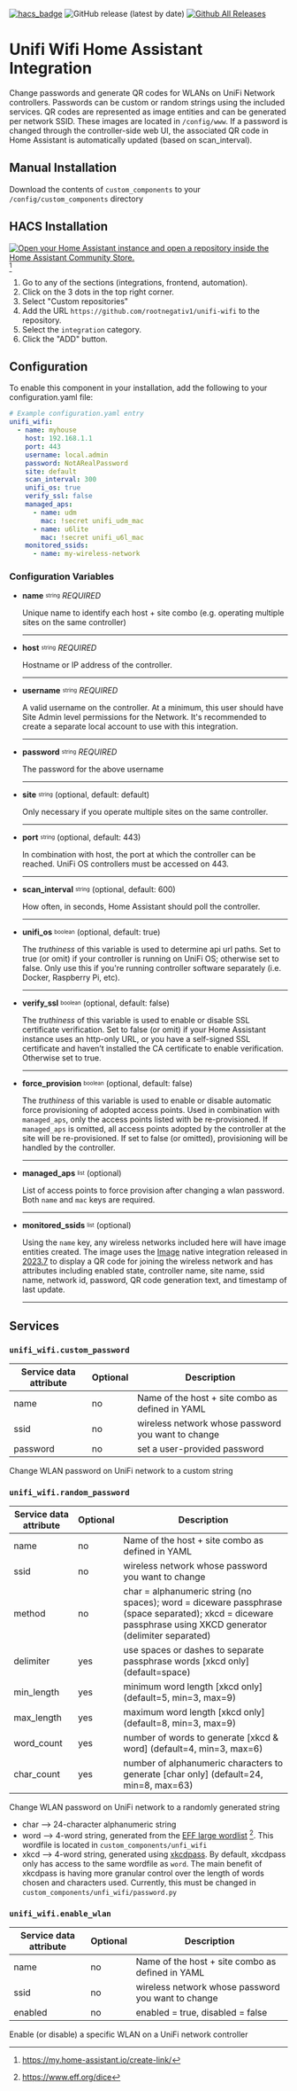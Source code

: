 [![hacs_badge](https://img.shields.io/badge/HACS-Custom-41BDF5.svg?style=for-the-badge)](https://github.com/hacs/integration)
![GitHub release (latest by date)](https://img.shields.io/github/v/release/rootnegativ1/unifi-wifi?color=green&style=for-the-badge)
[![Github All Releases](https://img.shields.io/github/downloads/rootnegativ1/unifi-wifi/total.svg?&style=for-the-badge)]()

# Unifi Wifi Home Assistant Integration

Change passwords and generate QR codes for WLANs on UniFi Network controllers. Passwords can be custom or random strings using the included services. QR codes are represented as image entities and can be generated per network SSID. These images are located in ```/config/www```. If a password is changed through the controller-side web UI, the associated QR code in Home Assistant is automatically updated (based on scan_interval).

## Manual Installation
Download the contents of ```custom_components``` to your ```/config/custom_components``` directory

## HACS Installation
[![Open your Home Assistant instance and open a repository inside the Home Assistant Community Store.](https://my.home-assistant.io/badges/hacs_repository.svg)](https://my.home-assistant.io/redirect/hacs_repository/?owner=rootnegativ1&repository=unifi-wifi&category=integration) [^1]
1. Go to any of the sections (integrations, frontend, automation).
2. Click on the 3 dots in the top right corner.
3. Select "Custom repositories"
4. Add the URL ```https://github.com/rootnegativ1/unifi-wifi``` to the repository.
5. Select the ```integration``` category.
6. Click the "ADD" button.

## Configuration
To enable this component in your installation, add the following to your configuration.yaml file:
```yaml
# Example configuration.yaml entry
unifi_wifi:
  - name: myhouse
    host: 192.168.1.1
    port: 443
    username: local.admin
    password: NotARealPassword
    site: default
    scan_interval: 300
    unifi_os: true
    verify_ssl: false
    managed_aps:
      - name: udm
        mac: !secret unifi_udm_mac
      - name: u6lite
        mac: !secret unifi_u6l_mac
    monitored_ssids:
      - name: my-wireless-network
```

### Configuration Variables
- **name** <sup><sub>string</sub></sup> *REQUIRED*

  Unique name to identify each host + site combo (e.g. operating multiple sites on the same controller)

  ---

- **host** <sup><sub>string</sub></sup> *REQUIRED*

  Hostname or IP address of the controller.

  ---

- **username** <sup><sub>string</sub></sup> *REQUIRED*

  A valid username on the controller. At a minimum, this user should have Site Admin level permissions for the Network. It's recommended to create a separate local account to use with this integration.

  ---

- **password** <sup><sub>string</sub></sup> *REQUIRED*

  The password for the above username

  ---

- **site** <sup><sub>string</sub></sup> (optional, default: default)

  Only necessary if you operate multiple sites on the same controller.

  ---

- **port** <sup><sub>string</sub></sup> (optional, default: 443)

  In combination with host, the port at which the controller can be reached. UniFi OS controllers must be accessed on 443.

  ---

- **scan_interval** <sup><sub>string</sub></sup> (optional, default: 600)

  How often, in seconds, Home Assistant should poll the controller.

  ---

- **unifi_os** <sup><sub>boolean</sub></sup> (optional, default: true)

  The *truthiness* of this variable is used to determine api url paths. Set to true (or omit) if your controller is running on UniFi OS; otherwise set to false. Only use this if you're running controller software separately (i.e. Docker, Raspberry Pi, etc).

  ---

- **verify_ssl** <sup><sub>boolean</sub></sup> (optional, default: false)

  The *truthiness* of this variable is used to enable or disable SSL certificate verification. Set to false (or omit) if your Home Assistant instance uses an http-only URL, or you have a self-signed SSL certificate and haven’t installed the CA certificate to enable verification. Otherwise set to true.

  ---
- **force_provision** <sup><sub>boolean</sub></sup> (optional, default: false)

  The *truthiness* of this variable is used to enable or disable automatic force provisioning of adopted access points. Used in combination with ```managed_aps```, only the access points listed with be re-provisioned. If ```managed_aps``` is omitted, all access points adopted by the controller at the site will be re-provisioned. If set to false (or omitted), provisioning will be handled by the controller.

  ---
- **managed_aps** <sup><sub>list</sub></sup> (optional)

  List of access points to force provision after changing a wlan password. Both ```name``` and ```mac``` keys are required.

  ---

- **monitored_ssids** <sup><sub>list</sub></sup> (optional)

  Using the ```name``` key, any wireless networks included here will have image entities created. The image uses the [Image](https://www.home-assistant.io/integrations/image) native integration released in [2023.7](https://www.home-assistant.io/blog/2023/07/05/release-20237/#image-entities) to display a QR code for joining the wireless network and has attributes including enabled state, controller name, site name, ssid name, network id, password, QR code generation text, and timestamp of last update.

  ---

## Services

### ```unifi_wifi.custom_password```
  | Service data attribute | Optional | Description |
  |---|---|---|
  | name | no | Name of the host + site combo as defined in YAML |
  | ssid | no | wireless network whose password you want to change |
  | password | no | set a user-provided password |

  Change WLAN password on UniFi network to a custom string

### ```unifi_wifi.random_password```
  | Service data attribute | Optional | Description |
  |---|---|---|
  | name | no | Name of the host + site combo as defined in YAML |
  | ssid | no | wireless network whose password you want to change |
  | method | no | char = alphanumeric string (no spaces); word = diceware passphrase (space separated); xkcd = diceware passphrase using XKCD generator (delimiter separated) |
  | delimiter | yes | use spaces or dashes to separate passphrase words [xkcd only] (default=space) |
  | min_length | yes | minimum word length [xkcd only] (default=5, min=3, max=9) |
  | max_length | yes | maximum word length [xkcd only] (default=8, min=3, max=9) |
  | word_count | yes | number of words to generate [xkcd & word] (default=4, min=3, max=6) |
  | char_count | yes | number of alphanumeric characters to generate [char only] (default=24, min=8, max=63) |

  Change WLAN password on UniFi network to a randomly generated string
  - char --> 24-character alphanumeric string
  - word --> 4-word string, generated from the [EFF large wordlist](https://www.eff.org/files/2016/07/18/eff_large_wordlist.txt) [^4]. This wordfile is located in ```custom_components/unfi_wifi```
  - xkcd --> 4-word string, generated using [xkcdpass](https://pypi.org/project/xkcdpass). By default, xkcdpass only has access to the same wordfile as ```word```. The main benefit of xkcdpass is having more granular control over the length of words chosen and characters used. Currently, this must be changed in ```custom_components/unfi_wifi/password.py```

### ```unifi_wifi.enable_wlan```
  | Service data attribute | Optional | Description |
  |---|---|---|
  | name | no | Name of the host + site combo as defined in YAML |
  | ssid | no | wireless network whose password you want to change |
  | enabled | no | enabled = true, disabled = false |

  Enable (or disable) a specific WLAN on a UniFi network controller

[^1]: https://my.home-assistant.io/create-link/
[^2]: https://stackoverflow.com/questions/5284147/validating-ipv4-addresses-with-regexp
[^3]: https://regexr.com/7c1b0
[^4]: https://www.eff.org/dice

